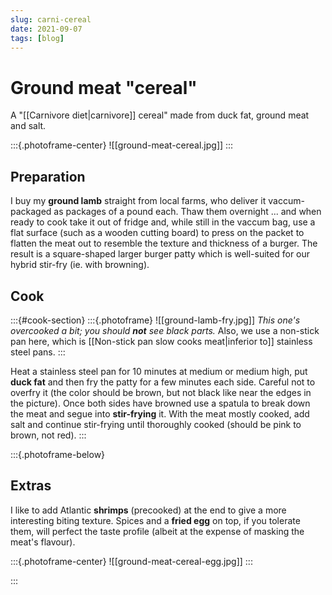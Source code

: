 ```yaml
---
slug: carni-cereal
date: 2021-09-07
tags: [blog]
---
```


# Ground meat "cereal"

A "[[Carnivore diet|carnivore]] cereal" made from duck fat, ground meat and salt.

:::{.photoframe-center}
![[ground-meat-cereal.jpg]]
:::

## Preparation

I buy my **ground lamb** straight from local farms, who deliver it vaccum-packaged as packages of a pound each. Thaw them overnight ... and when ready to cook take it out of fridge and, while still in the vaccum bag, use a flat surface (such as a wooden cutting board) to press on the packet to flatten the meat out to resemble the texture and thickness of a burger. The result is a square-shaped larger burger patty which is well-suited for our hybrid stir-fry (ie. with browning).

## Cook

:::{#cook-section}
:::{.photoframe}
![[ground-lamb-fry.jpg]]
*This one's overcooked a bit; you should **not** see black parts.* Also, we use a non-stick pan here, which is [[Non-stick pan slow cooks meat|inferior to]] stainless steel pans.
:::

Heat a stainless steel pan for 10 minutes at medium or medium high, put **duck fat** and then fry the patty for a few minutes each side. Careful not to overfry it (the color should be brown, but not black like near the edges in the picture). Once both sides have browned use a spatula to break down the meat and segue into **stir-frying** it. With the meat mostly cooked, add salt and continue stir-frying until thoroughly cooked (should be pink to brown, not red). 
:::

:::{.photoframe-below}
## Extras

I like to add Atlantic **shrimps** (precooked) at the end to give a more interesting biting texture. Spices and a **fried egg** on top, if you tolerate them, will perfect the taste profile (albeit at the expense of masking the meat's flavour).

:::{.photoframe-center}
![[ground-meat-cereal-egg.jpg]]
:::


:::

